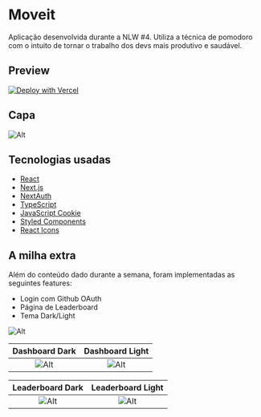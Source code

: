 # Moveit

Aplicação desenvolvida durante a NLW #4. Utiliza a técnica de pomodoro com o intuito de tornar o trabalho dos devs mais produtivo e saudável.

## Preview 
[![Deploy with Vercel](https://vercel.com/button)](https://moveit-nine-kohl.vercel.app/)

## Capa
![Alt](https://drive.google.com/uc?export=view&id=1QjUGjFXfC9Nyso0S18fFgYKDpLtOR6kg)


## Tecnologias usadas

- [React](https://reactjs.org/)
- [Next.js](https://nextjs.org/)
- [NextAuth](https://next-auth.js.org/)
- [TypeScript](https://www.typescriptlang.org/)
- [JavaScript Cookie](https://github.com/js-cookie/js-cookie)
- [Styled Components](https://styled-components.com/)
- [React Icons](https://react-icons.github.io/react-icons/)

## A milha extra

Além do conteúdo dado durante a semana, foram implementadas as seguintes features:

- Login com Github OAuth
- Página de Leaderboard
- Tema Dark/Light


![Alt](https://drive.google.com/uc?export=view&id=1dhWbqTEDEGbIg8cGlPI9mNUwVrVIoQb3)


Dashboard Dark           |  Dashboard Light
:-------------------------:|:-------------------------:
![Alt](https://drive.google.com/uc?export=view&id=12O7syF4NH7RRzeklbgRHyf9Bq7PhryVs)  |  ![Alt](https://drive.google.com/uc?export=view&id=1r0lb8qUr3F7IBrYWHsKx7c2yFHnnUCET)

Leaderboard Dark           |  Leaderboard Light
:-------------------------:|:-------------------------:
![Alt](https://drive.google.com/uc?export=view&id=1pGHdZ6WuRYe8uapi9DqJrLDL_4FNiLhQ)  |  ![Alt](https://drive.google.com/uc?export=view&id=1inTPrq0SsnEsgMK1DJ_V2sMXruoOPtAz)


